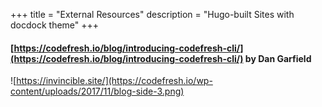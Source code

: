 +++
title = "External Resources"
description = "Hugo-built Sites with docdock theme"
+++


#### [https://codefresh.io/blog/introducing-codefresh-cli/](https://codefresh.io/blog/introducing-codefresh-cli/)  by Dan Garfield
![https://invincible.site/](https://codefresh.io/wp-content/uploads/2017/11/blog-side-3.png)
